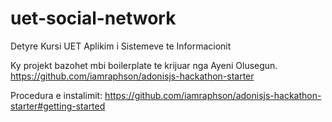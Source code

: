 # uet-social-network
Detyre Kursi
UET 
Aplikim i Sistemeve te Informacionit

Ky projekt bazohet mbi boilerplate te krijuar nga Ayeni Olusegun. https://github.com/iamraphson/adonisjs-hackathon-starter

Procedura e instalimit: https://github.com/iamraphson/adonisjs-hackathon-starter#getting-started